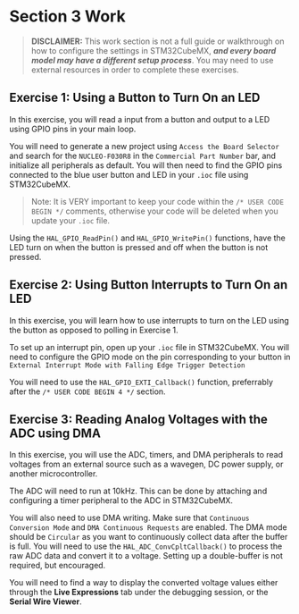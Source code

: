 # Section 3 Work

> **DISCLAIMER:** This work section is not a full guide or walkthrough on how to configure the settings in STM32CubeMX, ***and every board model may have a different setup process***. You may need to use external resources in order to complete these exercises.

## Exercise 1: Using a Button to Turn On an LED

 In this exercise, you will read a input from a button and output to a LED using GPIO pins in your main loop. 
 
 You will need to generate a new project using ```Access the Board Selector``` and search for the ```NUCLEO-F030R8``` in the ```Commercial Part Number``` bar, and initialize all peripherals as default. You will then need to find the GPIO pins connected to the blue user button and LED in your ```.ioc``` file using STM32CubeMX.

> Note: It is VERY important to keep your code within the ```/* USER CODE BEGIN */``` comments, otherwise your code will be deleted when you update your ```.ioc``` file.

 Using the ```HAL_GPIO_ReadPin()``` and ```HAL_GPIO_WritePin()``` functions, have the LED turn on when the button is pressed and off when the button is not pressed.

## Exercise 2: Using Button Interrupts to Turn On an LED

In this exercise, you will learn how to use interrupts to turn on the LED using the button as opposed to polling in Exercise 1.

To set up an interrupt pin, open up your ```.ioc``` file in STM32CubeMX. You will need to configure the GPIO mode on the pin corresponding to your button in ```External Interrupt Mode with Falling Edge Trigger Detection``` 

You will need to use the ```HAL_GPIO_EXTI_Callback()``` function, preferrably after the ```/* USER CODE BEGIN 4 */``` section.

## Exercise 3: Reading Analog Voltages with the ADC using DMA

In this exercise, you will use the ADC, timers, and DMA peripherals to read voltages from an external source such as a wavegen, DC power supply, or another microcontroller. 

The ADC will need to run at 10kHz. This can be done by attaching and configuring a timer peripheral to the ADC in STM32CubeMX.

You will also need to use DMA writing. Make sure that ```Continuous Conversion Mode``` and ```DMA Continuous Requests``` are enabled. The DMA mode should be ```Circular``` as you want to continuously collect data after the buffer is full. You will need to use the ```HAL_ADC_ConvCpltCallback()``` to process the raw ADC data and convert it to a voltage. Setting up a double-buffer is not required, but encouraged.

You will need to find a way to display the converted voltage values either through the **Live Expressions** tab under the debugging session, or the **Serial Wire Viewer**.